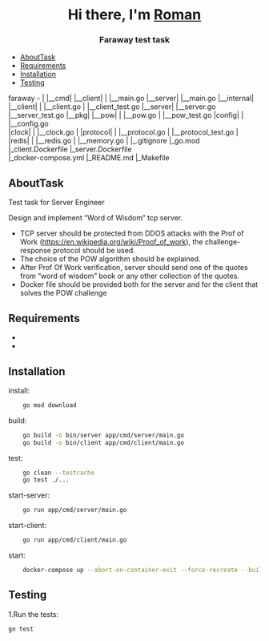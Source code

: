 <h1 align="center">Hi there, I'm <a href="https://github.com/Amore14rn" target="_blank">Roman</a> 

<h3 align="center">Faraway test task</h3>

- [AboutTask](#AboutTask)
- [Requirements](#Requirements)
- [Installation](#Installation)
- [Testing](#Testing)


faraway - |
          |__cmd|
                |__client|
                |        |__main.go
                |__server|
                         |__main.go
          |__internal|
                     |__client|
                     |         |__client.go
                     |         |__client_test.go
                     |__server|
                              |__server.go
                              |__server_test.go
          |__pkg|
                |__pow|
                |      |__pow.go
                |      |__pow_test.go
                |config|
                |       |__config.go  
                |clock|
                |     |__clock.go
                |
                |protocol|
                |        |__protocol.go
                |        |__protocol_test.go
                |
                |redis|
                |     |__redis.go
                |     |__memory.go
          |
          |_.gitignore
          |_go.mod
          |_client.Dockerfile
          |_server.Dockerfile    
          |_docker-compose.yml
          |_README.md
          |_Makefile


## AboutTask
Test task for Server Engineer

Design and implement “Word of Wisdom” tcp server.  
- TCP server should be protected from DDOS attacks with the Prof of Work (https://en.wikipedia.org/wiki/Proof_of_work), the challenge-response protocol should be used.  
- The choice of the POW algorithm should be explained.  
- After Prof Of Work verification, server should send one of the quotes from “word of wisdom” book or any other collection of the quotes.  
- Docker file should be provided both for the server and for the client that solves the POW challenge

## Requirements
- 
-

## Installation
install:
```` bash
	go mod download
````
build:
```` bash
	go build -o bin/server app/cmd/server/main.go
	go build -o bin/client app/cmd/client/main.go
````
test:
```` bash
	go clean --testcache
	go test ./...
````

start-server:
```` bash
	go run app/cmd/server/main.go
````

start-client:
```` bash
	go run app/cmd/client/main.go
````
start:
```` bash
	docker-compose up --abort-on-container-exit --force-recreate --build server --build client
````


## Testing

1.Run the tests:
```bash 
go test
```


